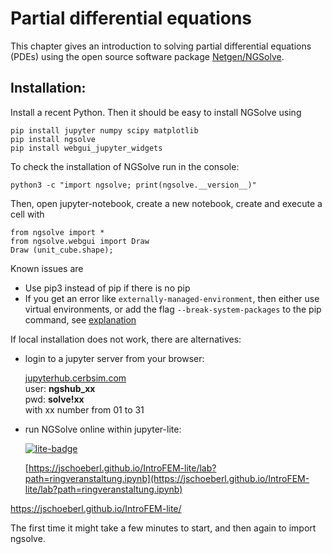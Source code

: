 # Partial differential equations

This chapter gives an introduction to solving partial differential equations (PDEs) using the open source software package [Netgen/NGSolve](https://www.ngsolve.org).

## Installation:

Install a recent Python. Then it should be easy to install NGSolve using

    pip install jupyter numpy scipy matplotlib
    pip install ngsolve
    pip install webgui_jupyter_widgets


To check the installation of NGSolve run in the console:

    python3 -c "import ngsolve; print(ngsolve.__version__)"

Then, open jupyter-notebook, create a new notebook, create and execute a cell with

    from ngsolve import *
    from ngsolve.webgui import Draw
    Draw (unit_cube.shape);


Known issues are
- Use pip3 instead of pip if there is no pip
- If you get an error like `externally-managed-environment`, then either use
virtual environments, or add the flag `--break-system-packages` to the pip command, see [explanation](https://veronneau.org/python-311-pip-and-breaking-system-packages.html)


If local installation does not work, there are alternatives:

- login to a jupyter server from your browser:

  [jupyterhub.cerbsim.com](https://jupyterhub.cerbsim.com) <br>
  user: **ngshub_xx** <br>
  pwd:  **solve!xx** <br>
  with xx number from 01 to 31

  

- run NGSolve online within jupyter-lite:

  [![lite-badge](https://jupyterlite.rtfd.io/en/latest/_static/badge.svg)](https://jschoeberl.github.io/IntroFEM-lite/lab?path=ringveranstaltung.ipynb)

  [https://jschoeberl.github.io/IntroFEM-lite/lab?path=ringveranstaltung.ipynb](https://jschoeberl.github.io/IntroFEM-lite/lab?path=ringveranstaltung.ipynb)

https://jschoeberl.github.io/IntroFEM-lite/


  The first time it might take a few minutes to start, and then again to import ngsolve.
  


